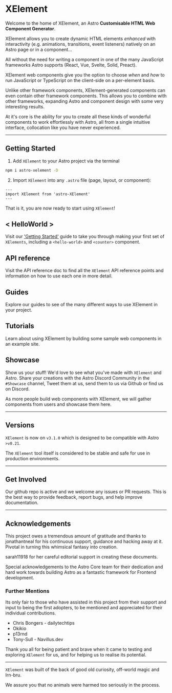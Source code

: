 # XElement

Welcome to the home of XElement, an Astro **Customisable HTML Web Component Generator**.

XElement allows you to create dynamic HTML elements *enhanced* with interactivity (e.g. animations, transitions, event listeners) natively on an Astro page or in a component...

All without the need for writing a component in one of the many JavaScript frameworks Astro supports (React, Vue, Svelte, Solid, Preact).

XElement web components give you the option to choose *when* and *how* to run JavaScript or TypeScript on the client-side on a per-element basis.

Unlike other framework components, XElement-generated components can even contain other framework components. This allows you to combine with other frameworks, expanding Astro and component design with some very interesting results.

At it's core is the ability for you to create all these kinds of wonderful components to work effortlessly with Astro, all from a single intuitive interface, collocation like you have never experienced.

----------

## Getting Started

1. Add `XElement` to your Astro project via the terminal

```bash
npm i astro-xelement -D
```

2. Import `XElement` into any `.astro` file (page, layout, or component):

```astro
---
import XElement from 'astro-XElement'
---
```

That is it, you are now ready to start using `XElement`!

## < HelloWorld >

Visit our ['Getting Started'](Getting_Started.md) guide to take you through making your first set of `XElements`, including a `<hello-world>` and `<counter>` component.

## API reference

Visit the API reference doc to find all the `XElement` API reference points and information on how to use each one in more detail.

## Guides

Explore our guides to see of the many different ways to use XElement in your project.

## Tutorials

Learn about using XElement by building some sample web components in an example site. 

## Showcase

Show us your stuff! We'd love to see what you've made with `XElement` and Astro. Share your creations with the Astro Discord Community in the `#Showcase` channel, Tweet them at us, send them to us via Github or find us on Discord.

As more people build web components with XElement, we will gather components from users and showcase them here. 

----------

## Versions

`XElement` is now on `v3.1.0` which is designed to be compatible with Astro `>v0.21`.

The `XElement` tool itself is considered to be stable and safe for use in production environments.

----------

## Get Involved

Our github repo is active and we welcome any issues or PR requests. This is the best way to provide feedback, report bugs, and help improve documentation.

----------

## Acknowledgements

This project owes a tremendous amount of gratitude and thanks to jonathantneal for his continuous support, guidance and hacking away at it. Pivotal in turning this whimsical fantasy into creation.

sarah11918 for her careful editorial support in creating these documents.

Special acknowledgements to the Astro Core team for their dedication and hard work towards building Astro as a fantastic framework for Frontend development.

### Further Mentions

Its only fair to those who have assisted in this project from their support and input to being the first adopters, to be mentioned and appreciated for their individual contributions.

- Chris Bongers - dailytechtips
- Okikio
- p13rnd
- Tony-Sull - Navillus.dev

Thank you all for being patient and brave when it came to testing and exploring `XElement` for us, and for helping us to realise its potential.

----------

`XElement` was built of the back of good old curiosity, off-world magic and Irn-bru.

We assure you that no animals were harmed too seriously in the process.